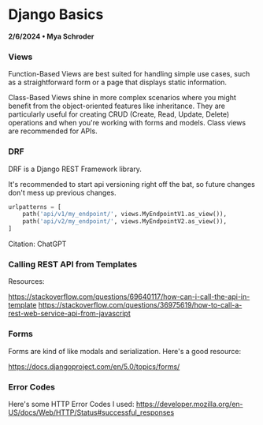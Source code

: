 # Django Basics

**2/6/2024 • Mya Schroder**

### Views

Function-Based Views are best suited for handling simple use cases, such as a straightforward form or a page that displays static information.

Class-Based Views shine in more complex scenarios where you might benefit from the object-oriented features like inheritance. They are particularly useful for creating CRUD (Create, Read, Update, Delete) operations and when you're working with forms and models. Class views are recommended for APIs.

### DRF

DRF is a Django REST Framework library.

It's recommended to start api versioning right off the bat, so future changes don't mess up previous changes.

```py
urlpatterns = [
    path('api/v1/my_endpoint/', views.MyEndpointV1.as_view()),
    path('api/v2/my_endpoint/', views.MyEndpointV2.as_view()),
]
```

Citation: ChatGPT

### Calling REST API from Templates
Resources:

https://stackoverflow.com/questions/69640117/how-can-i-call-the-api-in-template
https://stackoverflow.com/questions/36975619/how-to-call-a-rest-web-service-api-from-javascript


### Forms
Forms are kind of like modals and serialization. Here's a good resource:

https://docs.djangoproject.com/en/5.0/topics/forms/



### Error Codes
Here's some HTTP Error Codes I used:
https://developer.mozilla.org/en-US/docs/Web/HTTP/Status#successful_responses

